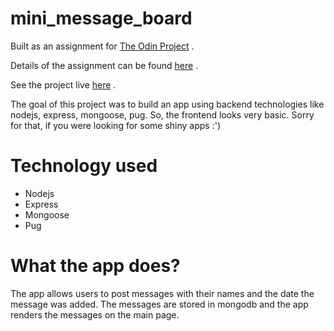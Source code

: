 # mini_message_board

Built as an assignment for [The Odin Project](https://github.com/TheOdinProject/curriculum) .

Details of the assignment can be found [here](https://www.theodinproject.com/lessons/nodejs-mini-message-board) .

See the project live [here](https://mini-message-board-hattima-tim.onrender.com/) .

The goal of this project was to build an app using backend technologies like nodejs, express, mongoose, pug. So, the frontend looks very basic. Sorry for that, if you were looking for some shiny apps :')

# Technology used

- Nodejs
- Express
- Mongoose
- Pug

# What the app does?

The app allows users to post messages with their names and the date the message was added. The messages are stored in mongodb and the app renders the messages on the main page.